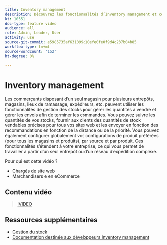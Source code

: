 ```yaml
---
title: Inventory management
description: Découvrez les fonctionnalités d’Inventory management et comment les utiliser pour travailler à partir d’un seul entrepôt ou d’un réseau d’expédition complexe.
kt: 10551
doc-type: feature video
audience: all
role: Admin, Leader, User
activity: use
source-git-commit: e5985735af631099c10efe0fe0f9d4c237b04b85
workflow-type: tm+mt
source-wordcount: '152'
ht-degree: 0%

---
```


# Inventory management

Les commerçants disposant d’un seul magasin pour plusieurs entrepôts, magasins, lieux de ramassage, expéditeurs, etc. peuvent utiliser les fonctionnalités de gestion des stocks pour gérer les quantités à vendre et gérer les envois afin de terminer les commandes. Vous pouvez suivre les quantités de vos stocks, fournir aux clients des quantités de stock vendables précises pour tous vos sites web et les envoyer en fonction des recommandations en fonction de la distance ou de la priorité. Vous pouvez également configurer globalement vos configurations de produit préférées (pour tous les magasins et produits), par source et par produit. Ces fonctionnalités s’étendent à votre entreprise, ce qui vous permet de travailler à partir d’un seul entrepôt ou d’un réseau d’expédition complexe.

Pour qui est cette vidéo ?

- Chargés de site web
- Marchandisers e en eCommerce

## Contenu vidéo

>[!VIDEO](https://video.tv.adobe.com/v/343748?quality=12&learn=on)

## Ressources supplémentaires

- [Gestion du stock](https://docs.magento.com/user-guide/catalog/inventory-management.html)
- [Documentation destinée aux développeurs Inventory management](https://devdocs.magento.com/guides/v2.4/inventory/index.html)
